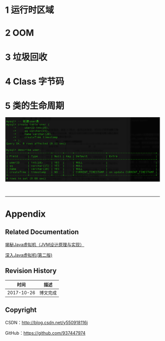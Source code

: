 # 1 运行时区域

# 2 OOM

# 3 垃圾回收

# 4 Class 字节码

# 5 类的生命周期

![](https://raw.githubusercontent.com/937447974/Blog/master/Resources/2015111101.png)

&#160;

----------

# Appendix

## Related Documentation

[揭秘Java虚拟机（JVM设计原理与实现）](http://product.dangdang.com/25111315.html)

[深入Java虚拟机(第二版)](http://product.dangdang.com/23259731.html)

## Revision History

| 时间 | 描述 |
| ---- | ---- |
| 2017-10-26 | 博文完成 |

## Copyright

CSDN：http://blog.csdn.net/y550918116j

GitHub：https://github.com/937447974